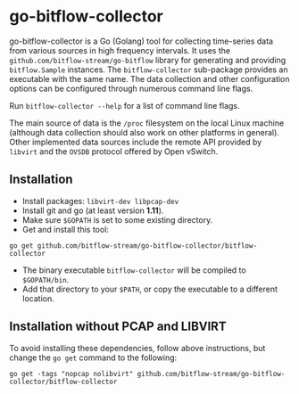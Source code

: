 # go-bitflow-collector
go-bitflow-collector is a Go (Golang) tool for collecting time-series data from various sources in high frequency intervals.
It uses the `github.com/bitflow-stream/go-bitflow` library for generating and providing `bitflow.Sample` instances.
The `bitflow-collector` sub-package provides an executable with the same name.
The data collection and other configuration options can be configured through numerous command line flags.

Run `bitflow-collector --help` for a list of command line flags.

The main source of data is the `/proc` filesystem on the local Linux machine (although data collection should also work on other platforms in general).
Other implemented data sources include the remote API provided by `libvirt` and the `OVSDB` protocol offered by Open vSwitch.

## Installation
* Install packages: `libvirt-dev libpcap-dev`
* Install git and go (at least version **1.11**).
* Make sure `$GOPATH` is set to some existing directory.
* Get and install this tool:

```shell
go get github.com/bitflow-stream/go-bitflow-collector/bitflow-collector
```

* The binary executable `bitflow-collector` will be compiled to `$GOPATH/bin`.
 * Add that directory to your `$PATH`, or copy the executable to a different location.

## Installation without PCAP and LIBVIRT
To avoid installing these dependencies, follow above instructions, but change the `go get` command to the following:
```shell
go get -tags "nopcap nolibvirt" github.com/bitflow-stream/go-bitflow-collector/bitflow-collector
```
